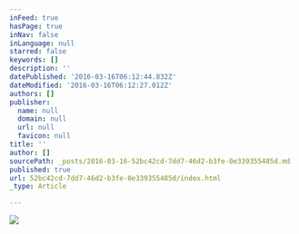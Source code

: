 ```yaml
---
inFeed: true
hasPage: true
inNav: false
inLanguage: null
starred: false
keywords: []
description: ''
datePublished: '2016-03-16T06:12:44.832Z'
dateModified: '2016-03-16T06:12:27.012Z'
authors: []
publisher:
  name: null
  domain: null
  url: null
  favicon: null
title: ''
author: []
sourcePath: _posts/2016-03-16-52bc42cd-7dd7-46d2-b3fe-0e339355485d.md
published: true
url: 52bc42cd-7dd7-46d2-b3fe-0e339355485d/index.html
_type: Article

---
```

![](https://the-grid-user-content.s3-us-west-2.amazonaws.com/b6c88ff7-bd60-4af0-bab2-4ebcdece5a63.jpg)